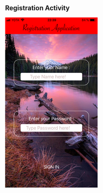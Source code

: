 ## Registration Activity
<img src="https://github.com/Evgenijjjj/react-native-sandbox/blob/master/registration_activity/img_1.png" width="300" height="550">
